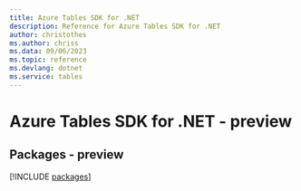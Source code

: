 ```yaml
---
title: Azure Tables SDK for .NET
description: Reference for Azure Tables SDK for .NET
author: christothes
ms.author: chriss
ms.data: 09/06/2023
ms.topic: reference
ms.devlang: dotnet
ms.service: tables
---
```

# Azure Tables SDK for .NET - preview
## Packages - preview
[!INCLUDE [packages](tables-index.md)]